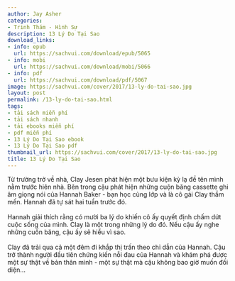 ```yaml
---
author: Jay Asher
categories:
- Trinh Thám - Hình Sự
description: 13 Lý Do Tại Sao
download_links:
- info: epub
  url: https://sachvui.com/download/epub/5065
- info: mobi
  url: https://sachvui.com/download/mobi/5066
- info: pdf
  url: https://sachvui.com/download/pdf/5067
image: https://sachvui.com/cover/2017/13-ly-do-tai-sao.jpg
layout: post
permalink: /13-ly-do-tai-sao.html
tags:
- tải sách miễn phí
- tải sách nhanh
- tải ebooks miễn phí
- pdf miễn phí
- 13 Lý Do Tại Sao ebook
- 13 Lý Do Tại Sao pdf
thumbnail_url: https://sachvui.com/cover/2017/13-ly-do-tai-sao.jpg
title: 13 Lý Do Tại Sao
---
```


 <div class="item-desc text-justify"> <p>Từ trường trở về nhà, Clay Jesen phát hiện một bưu kiện kỳ lạ đề tên mình nằm trước hiên nhà. Bên trong cậu phát hiện những cuộn băng cassette ghi âm giọng nói của Hannah Baker - bạn học cùng lớp và là cô gái Clay thầm mến. Hannah đã tự sát hai tuần trước đó.<br><br>Hannah giải thích rằng có mười ba lý do khiến cô ấy quyết định chấm dứt cuộc sống của mình. Clay là một trong những lý do đó. Nếu cậu ấy nghe những cuốn băng, cậu ấy sẽ hiểu vì sao.<br><br>Clay đã trải qua cả một đêm đi khắp thị trấn theo chỉ dẫn của Hannah. Cậu trở thành người đầu tiên chứng kiến nỗi đau của Hannah và khám phá được một sự thật về bản thân mình - một sự thật mà cậu không bao giờ muốn đối diện…</p> </div>
